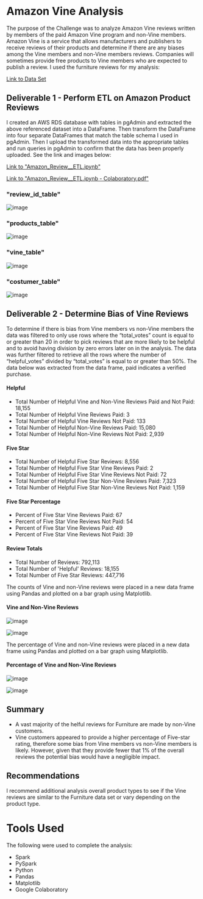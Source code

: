 # Amazon Vine Analysis

The purpose of the Challenge was to analyze Amazon Vine reviews written by members of the paid Amazon Vine program and non-Vine members.  Amazon Vine is a service that allows manufacturers and publishers to receive reviews of their products and determine if there are any biases among the Vine members and non-Vine members reviews.  Companies will sometimes provide free products to Vine members who are expected to publish a review.  I used the furniture reviews for my analysis:

[Link to Data Set](https://s3.amazonaws.com/amazon-reviews-pds/tsv/amazon_reviews_us_Furniture_v1_00.tsv.gz)

## Deliverable 1 - Perform ETL on Amazon Product Reviews 
I created an AWS RDS database with tables in pgAdmin and extracted the above referenced dataset into a DataFrame. Then transform the DataFrame into four separate DataFrames that match the table schema I used in pgAdmin. Then I upload the transformed data into the appropriate tables and run queries in pgAdmin to confirm that the data has been properly uploaded. See the link and images below:

[Link to "Amazon_Review__ETL.ipynb"](https://github.com/blueschistrocks/Amazon_Vine_Analysis/blob/80db3887602d99bd63ce57bf9eb98071f1625579/Amazon_Reviews_ETL_starter_code.ipynb)

[Link to "Amazon_Review__ETL.ipynb - Colaboratory.pdf"](https://github.com/blueschistrocks/Amazon_Vine_Analysis/blob/80db3887602d99bd63ce57bf9eb98071f1625579/Amazon_Reviews_ETL.ipynb%20-%20Colaboratory.pdf)

### "review_id_table"
![image](https://github.com/blueschistrocks/Amazon_Vine_Analysis/blob/6a5677c565b27a715fe2803f1e804764aff90ca2/Images/Screen%20Shot%202022-05-28%20at%202.29.50%20PM.png)<br>

### "products_table"
![image](https://github.com/blueschistrocks/Amazon_Vine_Analysis/blob/6a5677c565b27a715fe2803f1e804764aff90ca2/Images/Screen%20Shot%202022-05-28%20at%202.35.39%20PM.png)<br>

### "vine_table"
![image](https://github.com/blueschistrocks/Amazon_Vine_Analysis/blob/6a5677c565b27a715fe2803f1e804764aff90ca2/Images/Screen%20Shot%202022-05-28%20at%202.36.03%20PM.png)<br>

### "costumer_table"
![image](https://github.com/blueschistrocks/Amazon_Vine_Analysis/blob/6a5677c565b27a715fe2803f1e804764aff90ca2/Images/Screen%20Shot%202022-05-28%20at%202.34.59%20PM.png)<br>

## Deliverable 2 - Determine Bias of Vine Reviews

To determine if there is bias from Vine members vs non-Vine members the data was filtered to only use rows where the “total_votes” count is equal to or greater than 20 in order to pick reviews that are more likely to be helpful and to avoid having division by zero errors later on in the analysis. The data was further filtered to retrieve all the rows where the number of “helpful_votes” divided by “total_votes” is equal to or greater than 50%.  The data below was extracted from the data frame, paid indicates a verified purchase. 

#### Helpful
- Total Number of Helpful Vine and Non-Vine Reviews Paid and Not Paid: 18,155
- Total Number of Helpful Vine Reviews Paid: 3
- Total Number of Helpful Vine Reviews Not Paid: 133
- Total Number of Helpful Non-Vine Reviews Paid: 15,080
- Total Number of Helpful Non-Vine Reviews Not Paid: 2,939

#### Five Star
- Total Number of Helpful Five Star Reviews: 8,556
- Total Number of Helpful Five Star Vine Reviews Paid: 2
- Total Number of Helpful Five Star Vine Reviews Not Paid: 72
- Total Number of Helpful Five Star Non-Vine Reviews Paid: 7,323
- Total Number of Helpful Five Star Non-Vine Reviews Not Paid: 1,159

#### Five Star Percentage
- Percent of Five Star Vine Reviews Paid: 67
- Percent of Five Star Vine Reviews Not Paid: 54
- Percent of Five Star Vine Reviews Paid: 49
- Percent of Five Star Vine Reviews Not Paid: 39

#### Review Totals
- Total Number of Reviews: 792,113
- Total Number of 'Helpful' Reviews: 18,155
- Total Number of Five Star Reviews: 447,716

The counts of Vine and non-Vine reviews were placed in a new data frame using Pandas and plotted on a bar graph using Matplotlib. 

#### Vine and Non-Vine Reviews
![image](https://github.com/blueschistrocks/Amazon_Vine_Analysis/blob/8702ec1eeafafdf8b6191f417b639a3bcb9d261c/Images/Screen%20Shot%202022-05-29%20at%203.10.14%20PM.png)<br>

![image](https://github.com/blueschistrocks/Amazon_Vine_Analysis/blob/8702ec1eeafafdf8b6191f417b639a3bcb9d261c/Images/Screen%20Shot%202022-05-29%20at%203.10.55%20PM.png)<br>

The percentage of Vine and non-Vine reviews were placed in a new data frame using Pandas and plotted on a bar graph using Matplotlib. 

#### Percentage of Vine and Non-Vine Reviews
![image](https://github.com/blueschistrocks/Amazon_Vine_Analysis/blob/8702ec1eeafafdf8b6191f417b639a3bcb9d261c/Images/Screen%20Shot%202022-05-29%20at%203.11.09%20PM.png)<br>

![image](https://github.com/blueschistrocks/Amazon_Vine_Analysis/blob/8702ec1eeafafdf8b6191f417b639a3bcb9d261c/Images/Screen%20Shot%202022-05-29%20at%203.10.31%20PM.png)<br>

## Summary

- A vast majority of the helful reviews for Furniture are made by non-Vine customers.
- Vine customers appeared to provide a higher percentage of Five-star rating, therefore some bias from Vine members vs non-Vine members is likely. However, given that they provide fewer that 1% of the overall reviews the potential bias would have a negligible impact.     


## Recommendations
I recommend additional analysis overall product types to see if the Vine reviews are similar to the Furniture data set or vary depending on the product type.

# Tools Used

The following were used to complete the analysis:
-	Spark 
-	PySpark
-	Python
-	Pandas
-	Matplotlib
-	Google Colaboratory



